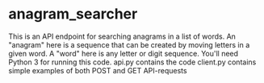 # anagram_searcher
This is an API endpoint for searching anagrams in a list of words.
An "anagram" here is a sequence that can be created by moving letters in a given word.
A "word" here is any letter or digit sequence.
You'll need Python 3 for running this code.
api.py contains the code
client.py contains simple examples of both POST and GET API-requests

